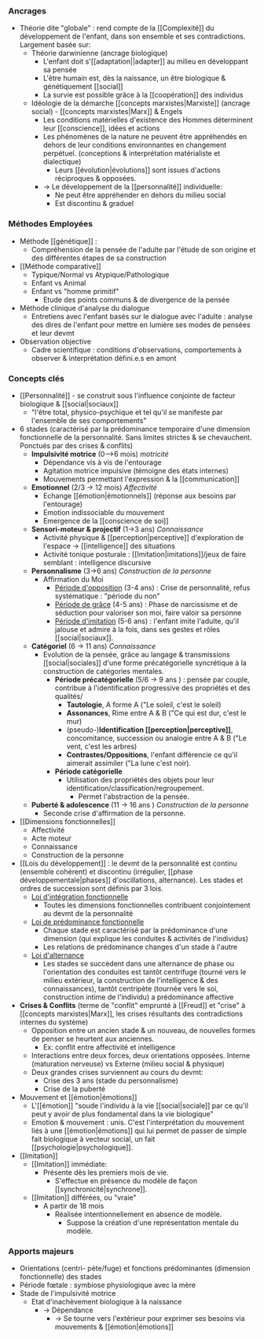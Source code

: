 ### Ancrages

- Théorie dite "globale" : rend compte de la [[Complexité]] du développement de l'enfant, dans son ensemble et ses contradictions. Largement basée sur:
	- Théorie darwinienne (ancrage biologique)
		- L'enfant doit s'[[adaptation||adapter]] au milieu en développant sa pensée 
		- L'être humain est, dès la naissance, un être biologique & génétiquement [[social]]
		- La survie est possible grâce à la [[coopération]] des individus
	- Idéologie de la démarche [[concepts marxistes|Marxiste]] (ancrage social) - [[concepts marxistes|Marx]] & Engels 
		- Les conditions matérielles d'existence des Hommes déterminent leur [[conscience]], idées et actions 
		- Les phénomènes de la nature ne peuvent être appréhendés en dehors de leur conditions environnantes en changement perpétuel. (conceptions & interprétation matérialiste et dialectique)
			- Leurs [[évolution|évolutions]] sont issues d'actions réciproques & opposées.
		- -> Le développement de la [[personnalité]] individuelle:
			- Ne peut être appréhender en dehors du milieu social
			- Est discontinu & graduel

### Méthodes Employées 

- Méthode [[génétique]] :
	- Compréhension de la pensée de l'adulte par l'étude de son origine et des différentes étapes de sa construction
- [[Méthode comparative]]
	- Typique/Normal vs  Atypique/Pathologique 
	- Enfant vs Animal
	- Enfant vs "homme primitif" 
		- Etude des points communs & de divergence de la pensée 
- Méthode clinique d'analyse du dialogue 
	- Entretiens avec l'enfant basés sur le dialogue avec l'adulte : analyse des dires de l'enfant pour mettre en lumière ses modes de pensées et leur devmt 
- Observation objective 
	- Cadre scientifique : conditions d'observations, comportements à observer & interprétation défini.e.s en amont 

### Concepts clés

- [[Personnalité]] - se construit sous l'influence conjointe de facteur biologique & [[social|sociaux]]
	- "l'être total, physico-psychique et tel qu'il se manifeste par l'ensemble de ses comportements"
- 6 stades (caractérisé par la prédominance temporaire d'une dimension fonctionnelle de la personnalité. Sans limites strictes & se chevauchent. Ponctués par des crises & conflits)
	- **Impulsivité motrice** (0-->6 mois) *motricité*
		- Dépendance vis à vis de l'entourage
		- Agitation motrice impulsive (témoigne des états internes)
		- Mouvements permettant l'expression & la [[communication]]
	- **Emotionnel** (2/3 -> 12 mois) *Affectivité*
		- Echange [[émotion|émotionnels]] (réponse aux besoins par l'entourage)
		- Emotion indissociable du mouvement 
		- Emergence de la [[conscience de soi]]
	- **Sensori-moteur & projectif** (1->3 ans) *Connaissance*
		- Activité physique & [[perception|perceptive]] d'exploration de l'espace -> [[intelligence]] des situations
		- Activité tonique posturale : [[Imitation|imitations]]/jeux de faire semblant : intelligence discursive 
	- **Personnalisme** (3->6 ans) *Construction de la personne*
		- Affirmation du Moi 
			- <u>Période d'opposition</u> (3-4 ans) : Crise de personnalité, refus systématique : "période du non"
			- <u>Période de grâce</u> (4-5 ans) : Phase de narcissisme et de séduction pour valoriser son moi, faire valoir sa personne 
			- <u>Période d'imitation</u> (5-6 ans) : l'enfant imite l'adulte, qu'il jalouse et admire à la fois, dans ses gestes et rôles [[social|sociaux]]. 
	- **Catégoriel** (6 -> 11 ans) *Connaissance*
		- Evolution de la pensée, grâce au langage & transmissions [[social|sociales]] d'une forme précatégorielle syncrétique à la construction de catégories mentales.
			- **Période précatégorielle** (5/6 -> 9 ans ) : pensée par couple, contribue à l'identification progressive des propriétés et des qualités/
				- **Tautologie**, A forme A ("Le soleil, c'est le soleil)
				- **Assonances**, Rime entre A & B ("Ce qui est dur, c'est le mur)
				- (pseudo-)**Identification [[perception|perceptive]]**, concomitance, succession ou analogie entre A & B ("Le vent, c'est les arbres)
				- **Contrastes/Oppositions**, l'enfant différencie ce qu'il aimerait assimiler ("La lune c'est noir).
			- **Période catégorielle**
				- Utilisation des propriétés des objets pour leur identification/classification/regroupement.
					- Permet l'abstraction de la pensée. 
	- **Puberté & adolescence** (11 -> 16 ans ) *Construction de la personne*
		- Seconde crise d'affirmation de la personne. 
- [[Dimensions fonctionnelles]]
	- Affectivité
	- Acte moteur
	- Connaissance
	- Construction de la personne
- [[Lois du développement]] : le devmt de la personnalité est continu (ensemble cohérent) et discontinu (irrégulier, [[phase développementale|phases]] d'oscillations, alternance). Les stades et ordres de succession sont définis par 3 lois.
	- <u>Loi d'intégration fonctionnelle</u>
		- Toutes les dimensions fonctionnelles contribuent conjointement au devmt de la personnalité
	- <u>Loi de prédominance fonctionnelle</u> 
		- Chaque stade est caractérisé par la prédominance d'une dimension (qui explique les conduites & activités de l'individus)
		- Les relations de prédominance changes d'un stade à l'autre
	- <u>Loi d'alternance</u>
		- Les stades se succèdent dans une alternance de phase ou l'orientation des conduites est tantôt centrifuge (tourné vers le milieu extérieur, la construction de l'intelligence & des connaissances), tantôt centripète (tournée vers le soi, construction intime de l'individu) a prédominance affective
- **Crises & Conflits** (terme de "conflit" emprunté à [[Freud]] et "crise" à [[concepts marxistes|Marx]], les crises résultants des contradictions internes du système)
	- Opposition entre un ancien stade & un nouveau, de nouvelles formes de penser se heurtent aux anciennes.
		- Ex: conflit entre affectivité et intelligence 
	- Interactions entre deux forces, deux orientations opposées. Interne (maturation nerveuse) vs Externe (milieu social & physique)
	- Deux grandes crises surviennent au cours du devmt:
		- Crise des 3 ans (stade du personnalisme)
		- Crise de la puberté 
- Mouvement et [[émotion|émotions]]
	-  L'[[émotion]] "soude l'individu à la vie [[social|sociale]] par ce qu'il peut y avoir de plus fondamental dans la vie biologique"
	- Emotion & mouvement : unis. C'est l'interprétation du mouvement liés à une [[émotion|émotions]] qui lui permet de passer de simple fait biologique à vecteur social, un fait [[psychologie|psychologique]].
- [[Imitation]]
	- [[Imitation]] immédiate:
		- Présente dès les premiers mois de vie.
			- S'effectue en présence du modèle de façon [[synchronicité|synchrone]]. 
	- [[Imitation]] différées, ou "vraie"
		- A partir de 18 mois
			- Réalisée intentionnellement en absence de modèle. 
				- Suppose la création d'une représentation mentale du modèle. 

### Apports majeurs 

- Orientations (centri- pète/fuge) et fonctions prédominantes (dimension fonctionnelle) des stades
- Période fœtale : symbiose physiologique avec la mère
- Stade de l'impulsivité motrice
	- Etat d'inachèvement biologique à la naissance 
		- -> Dépendance 
			- -> Se tourne vers l'extérieur pour exprimer ses besoins via mouvements & [[émotion|émotions]]
